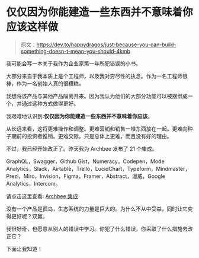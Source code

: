 # 仅仅因为你能建造一些东西并不意味着你应该这样做

> 原文：<https://dev.to/happydragos/just-because-you-can-build-something-doesn-t-mean-you-should-4kmb>

我可能会写一本关于我作为企业家第一年所犯错误的小书。

大部分来自于我本质上是个工程师，以及我对穷尽性的执念。作为一名工程师很棒，作为一名创始人真的很糟糕。

我想将该产品与其他产品隔离开来。因为我认为他们的大部分功能可以被捆绑成一个，并通过这种方式做得更好。

我艰难地认识到:**仅仅因为你能建造一些东西并不意味着你应该**。

从长远来看，这将更难操作和调整。更难营销和销售一堆东西放在一起。更难向种子期前的投资者推销。更难交际。只是总体上更难，而且没有好的理由。

不过，我已经开始改正了。昨天我为 Archbee 发布了 21 个集成。

GraphQL，Swagger，Github Gist，Numeracy，Codepen，Mode Analytics，Slack，Airtable，Trello，LucidChart，Typeform，Mindmaster，Prezi，Miro，Invision，Figma，Framer，Abstract，漫威，Google Analytics，Intercom。

请点击这里查看: [Archbee 集成](https://archbee.io/integrations)

没有一个产品是孤岛，生态系统的力量是巨大的。为什么不从中受益，同时让它变得更好呢？双赢。

我很好奇，也愿意从别人的错误中学习。你犯了什么错误，你采取了什么措施去改正它？

下面让我知道！